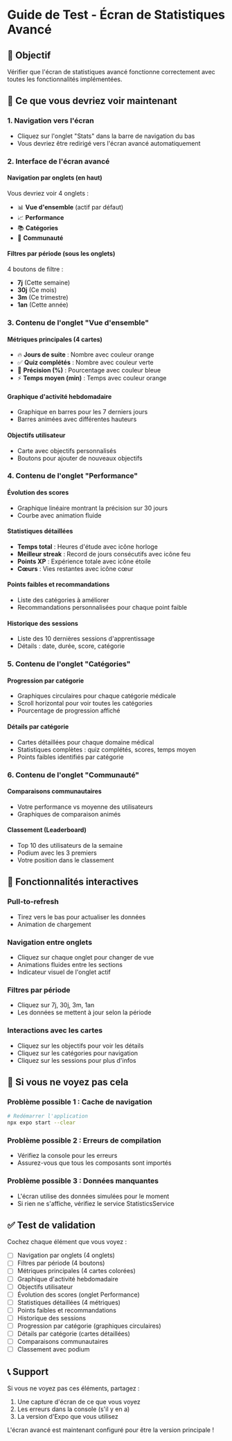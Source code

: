 # Guide de Test - Écran de Statistiques Avancé

## 🎯 Objectif
Vérifier que l'écran de statistiques avancé fonctionne correctement avec toutes les fonctionnalités implémentées.

## 📱 Ce que vous devriez voir maintenant

### 1. **Navigation vers l'écran**
- Cliquez sur l'onglet "Stats" dans la barre de navigation du bas
- Vous devriez être redirigé vers l'écran avancé automatiquement

### 2. **Interface de l'écran avancé**

#### **Navigation par onglets (en haut)**
Vous devriez voir 4 onglets :
- 📊 **Vue d'ensemble** (actif par défaut)
- 📈 **Performance** 
- 📚 **Catégories**
- 👥 **Communauté**

#### **Filtres par période (sous les onglets)**
4 boutons de filtre :
- **7j** (Cette semaine)
- **30j** (Ce mois) 
- **3m** (Ce trimestre)
- **1an** (Cette année)

### 3. **Contenu de l'onglet "Vue d'ensemble"**

#### **Métriques principales (4 cartes)**
- 🔥 **Jours de suite** : Nombre avec couleur orange
- ✅ **Quiz complétés** : Nombre avec couleur verte  
- 🎯 **Précision (%)** : Pourcentage avec couleur bleue
- ⚡ **Temps moyen (min)** : Temps avec couleur orange

#### **Graphique d'activité hebdomadaire**
- Graphique en barres pour les 7 derniers jours
- Barres animées avec différentes hauteurs

#### **Objectifs utilisateur**
- Carte avec objectifs personnalisés
- Boutons pour ajouter de nouveaux objectifs

### 4. **Contenu de l'onglet "Performance"**

#### **Évolution des scores**
- Graphique linéaire montrant la précision sur 30 jours
- Courbe avec animation fluide

#### **Statistiques détaillées**
- **Temps total** : Heures d'étude avec icône horloge
- **Meilleur streak** : Record de jours consécutifs avec icône feu
- **Points XP** : Expérience totale avec icône étoile  
- **Cœurs** : Vies restantes avec icône cœur

#### **Points faibles et recommandations**
- Liste des catégories à améliorer
- Recommandations personnalisées pour chaque point faible

#### **Historique des sessions**
- Liste des 10 dernières sessions d'apprentissage
- Détails : date, durée, score, catégorie

### 5. **Contenu de l'onglet "Catégories"**

#### **Progression par catégorie**
- Graphiques circulaires pour chaque catégorie médicale
- Scroll horizontal pour voir toutes les catégories
- Pourcentage de progression affiché

#### **Détails par catégorie**
- Cartes détaillées pour chaque domaine médical
- Statistiques complètes : quiz complétés, scores, temps moyen
- Points faibles identifiés par catégorie

### 6. **Contenu de l'onglet "Communauté"**

#### **Comparaisons communautaires**
- Votre performance vs moyenne des utilisateurs
- Graphiques de comparaison animés

#### **Classement (Leaderboard)**
- Top 10 des utilisateurs de la semaine
- Podium avec les 3 premiers
- Votre position dans le classement

## 🔧 Fonctionnalités interactives

### **Pull-to-refresh**
- Tirez vers le bas pour actualiser les données
- Animation de chargement

### **Navigation entre onglets**
- Cliquez sur chaque onglet pour changer de vue
- Animations fluides entre les sections
- Indicateur visuel de l'onglet actif

### **Filtres par période**
- Cliquez sur 7j, 30j, 3m, 1an
- Les données se mettent à jour selon la période

### **Interactions avec les cartes**
- Cliquez sur les objectifs pour voir les détails
- Cliquez sur les catégories pour navigation
- Cliquez sur les sessions pour plus d'infos

## 🚨 Si vous ne voyez pas cela

### **Problème possible 1 : Cache de navigation**
```bash
# Redémarrer l'application
npx expo start --clear
```

### **Problème possible 2 : Erreurs de compilation**
- Vérifiez la console pour les erreurs
- Assurez-vous que tous les composants sont importés

### **Problème possible 3 : Données manquantes**
- L'écran utilise des données simulées pour le moment
- Si rien ne s'affiche, vérifiez le service StatisticsService

## ✅ Test de validation

Cochez chaque élément que vous voyez :

- [ ] Navigation par onglets (4 onglets)
- [ ] Filtres par période (4 boutons)
- [ ] Métriques principales (4 cartes colorées)
- [ ] Graphique d'activité hebdomadaire
- [ ] Objectifs utilisateur
- [ ] Évolution des scores (onglet Performance)
- [ ] Statistiques détaillées (4 métriques)
- [ ] Points faibles et recommandations
- [ ] Historique des sessions
- [ ] Progression par catégorie (graphiques circulaires)
- [ ] Détails par catégorie (cartes détaillées)
- [ ] Comparaisons communautaires
- [ ] Classement avec podium

## 📞 Support

Si vous ne voyez pas ces éléments, partagez :
1. Une capture d'écran de ce que vous voyez
2. Les erreurs dans la console (s'il y en a)
3. La version d'Expo que vous utilisez

L'écran avancé est maintenant configuré pour être la version principale !
